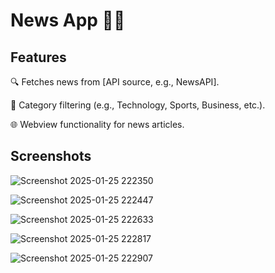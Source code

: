 # News App 📱📰

## Features

🔍 Fetches news from [API source, e.g., NewsAPI].

📂 Category filtering (e.g., Technology, Sports, Business, etc.).

🌐 Webview functionality for news articles.

## Screenshots

![Screenshot 2025-01-25 222350](https://github.com/user-attachments/assets/b3336f36-9e34-4e1d-80d0-c5929f6f7e25)

![Screenshot 2025-01-25 222447](https://github.com/user-attachments/assets/df37eae6-02bc-4175-8489-2827f95c4596)

![Screenshot 2025-01-25 222633](https://github.com/user-attachments/assets/eaf66303-c417-47db-bb93-892b8cd76d4a)

![Screenshot 2025-01-25 222817](https://github.com/user-attachments/assets/bd042a70-8c79-4053-9d8e-ccc1576e76d1)

![Screenshot 2025-01-25 222907](https://github.com/user-attachments/assets/b27635ab-fc99-445d-a9a6-f1fef7123da8)
